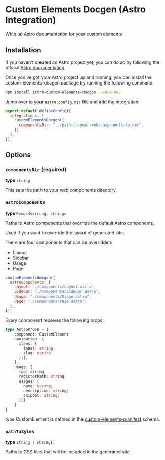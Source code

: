 # Custom Elements Docgen (Astro Integration)

Whip up Astro documentation for your custom elements

## Installation

If you haven't created an Astro project yet, you can do so by following the official [Astro documentation](https://docs.astro.build/en/install/auto/).

Once you've got your Astro project up and running, you can install the custom-elements-docgen package by running the following command:

```bash
npm install astro-custom-elements-docgen --save-dev
```

Jump over to your `astro.config.mjs` file and add the integration:

```javascript
export default defineConfig({
  integrations: [
    customElementsDocgen({
      componentsDir: "../path-to-your-web-components-folder",
    }),
  ],
});
```

## Options

### `componentsDir` (required)

**type** `string`

This sets the path to your web components directory.

### `astroComponents`

**type** `Record<string, string>`

Paths to Astro components that override the default Astro components.

Used if you want to override the layout of generated site.

There are four components that can be overridden:

- Layout
- Sidebar
- Usage
- Page

```javascript
customElementsDocgen({
  astroComponents: {
    Layout: "./components/Layout.astro",
    Sidebar: "./components/Sidebar.astro",
    Usage: "./components/Usage.astro",
    Page: "./components/Page.astro",
  },
});
```

Every component receives the following props:

```typescript
type AstroProps = {
    component: CustomElement
    navigation: {
      items: {
        label: string,
        slug: string
      }[],
    },
    usage: {
      tag: string,
      registerPath: string,
      usages: {
        name: string;
        description: string;
        snippet: string;
      }[]
    }
}
```

type CustomElement is defined in the [custom-elements-manifest](https://github.com/webcomponents/custom-elements-manifest?tab=readme-ov-file) schema.

### `pathToSyles`

**type** `string | string[]`

Paths to CSS files that will be included in the generated site.
